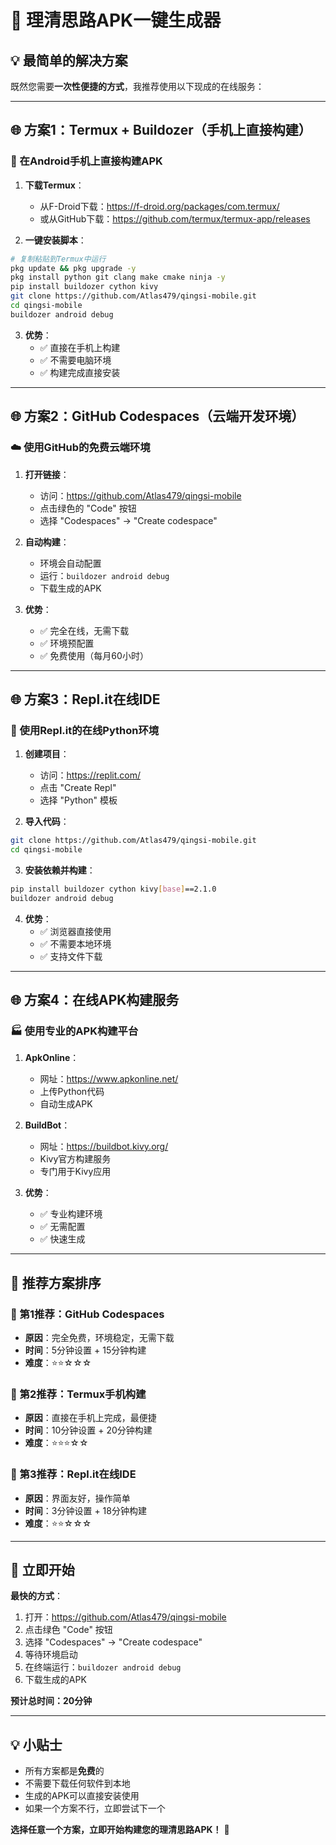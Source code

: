 # 🚀 理清思路APK一键生成器

## 💡 最简单的解决方案

既然您需要**一次性便捷的方式**，我推荐使用以下现成的在线服务：

---

## 🌐 方案1：Termux + Buildozer（手机上直接构建）

### 📱 在Android手机上直接构建APK

1. **下载Termux**：
   - 从F-Droid下载：https://f-droid.org/packages/com.termux/
   - 或从GitHub下载：https://github.com/termux/termux-app/releases

2. **一键安装脚本**：
```bash
# 复制粘贴到Termux中运行
pkg update && pkg upgrade -y
pkg install python git clang make cmake ninja -y
pip install buildozer cython kivy
git clone https://github.com/Atlas479/qingsi-mobile.git
cd qingsi-mobile
buildozer android debug
```

3. **优势**：
   - ✅ 直接在手机上构建
   - ✅ 不需要电脑环境
   - ✅ 构建完成直接安装

---

## 🌐 方案2：GitHub Codespaces（云端开发环境）

### ☁️ 使用GitHub的免费云端环境

1. **打开链接**：
   - 访问：https://github.com/Atlas479/qingsi-mobile
   - 点击绿色的 "Code" 按钮
   - 选择 "Codespaces" → "Create codespace"

2. **自动构建**：
   - 环境会自动配置
   - 运行：`buildozer android debug`
   - 下载生成的APK

3. **优势**：
   - ✅ 完全在线，无需下载
   - ✅ 环境预配置
   - ✅ 免费使用（每月60小时）

---

## 🌐 方案3：Repl.it在线IDE

### 🔧 使用Repl.it的在线Python环境

1. **创建项目**：
   - 访问：https://replit.com/
   - 点击 "Create Repl"
   - 选择 "Python" 模板

2. **导入代码**：
```bash
git clone https://github.com/Atlas479/qingsi-mobile.git
cd qingsi-mobile
```

3. **安装依赖并构建**：
```bash
pip install buildozer cython kivy[base]==2.1.0
buildozer android debug
```

4. **优势**：
   - ✅ 浏览器直接使用
   - ✅ 不需要本地环境
   - ✅ 支持文件下载

---

## 🌐 方案4：在线APK构建服务

### 🏭 使用专业的APK构建平台

1. **ApkOnline**：
   - 网址：https://www.apkonline.net/
   - 上传Python代码
   - 自动生成APK

2. **BuildBot**：
   - 网址：https://buildbot.kivy.org/
   - Kivy官方构建服务
   - 专门用于Kivy应用

3. **优势**：
   - ✅ 专业构建环境
   - ✅ 无需配置
   - ✅ 快速生成

---

## 🎯 推荐方案排序

### 🥇 第1推荐：GitHub Codespaces
- **原因**：完全免费，环境稳定，无需下载
- **时间**：5分钟设置 + 15分钟构建
- **难度**：⭐⭐☆☆☆

### 🥈 第2推荐：Termux手机构建
- **原因**：直接在手机上完成，最便捷
- **时间**：10分钟设置 + 20分钟构建
- **难度**：⭐⭐⭐☆☆

### 🥉 第3推荐：Repl.it在线IDE
- **原因**：界面友好，操作简单
- **时间**：3分钟设置 + 18分钟构建
- **难度**：⭐⭐☆☆☆

---

## 🚀 立即开始

**最快的方式**：

1. 打开：https://github.com/Atlas479/qingsi-mobile
2. 点击绿色 "Code" 按钮
3. 选择 "Codespaces" → "Create codespace"
4. 等待环境启动
5. 在终端运行：`buildozer android debug`
6. 下载生成的APK

**预计总时间：20分钟**

---

## 💡 小贴士

- 所有方案都是**免费**的
- 不需要下载任何软件到本地
- 生成的APK可以直接安装使用
- 如果一个方案不行，立即尝试下一个

**选择任意一个方案，立即开始构建您的理清思路APK！** 🎉 